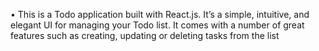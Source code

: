 •	This is a Todo application built with React.js. It’s a simple, intuitive, and elegant UI for managing your Todo list. It comes with a number of great features such as creating, updating or deleting tasks from the list
